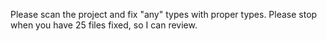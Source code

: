 Please scan the project and fix "any" types with proper types. Please stop when you have 25 files fixed, so I can review. 